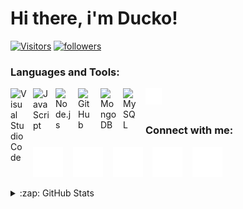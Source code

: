 # Hi there, i'm Ducko!

[![Visitors](https://komarev.com/ghpvc/?username=Ontel03&color=037F50&style=for-the-badge)](https://github.com/Ontel03)
[![followers](https://img.shields.io/github/followers/Ontel03?color=037F50&style=for-the-badge)](https://github.com/Ontel03)

### Languages and Tools:
<img align="left" alt="Visual Studio Code" width="26px" src="https://cdn.jsdelivr.net/gh/devicons/devicon/icons/vscode/vscode-original.svg" style="padding-right:10px;" />
<img align="left" alt="JavaScript" width="26px" src="https://cdn.jsdelivr.net/gh/devicons/devicon/icons/javascript/javascript-original.svg" style="padding-right:10px;" />
<img align="left" alt="Node.js" width="26px" src="https://cdn.jsdelivr.net/gh/devicons/devicon/icons/nodejs/nodejs-original.svg" style="padding-right:10px;" />
<img align="left" alt="GitHub" width="26px" src="https://user-images.githubusercontent.com/3369400/139447912-e0f43f33-6d9f-45f8-be46-2df5bbc91289.png" style="padding-right:10px;" />
<img align="left" alt="MongoDB" width="26px" src="https://cdn.jsdelivr.net/gh/devicons/devicon/icons/mongodb/mongodb-original.svg" style="padding-right:10px;" />
<img align="left" alt="MySQL" width="26px" src="https://cdn.jsdelivr.net/gh/devicons/devicon/icons/mysql/mysql-original.svg" style="padding-right:10px;"/>
<img align="left" alt="Terminal" width="26px" src="./img/terminal-dark.svg" />
<br />
<br />

### Connect with me:

[![website](./img/globe-dark.svg)](#gh-dark-mode-only)
&nbsp;&nbsp;
[![website](./img/youtube-dark.svg)](https://www.youtube.com/c/adefahrozi#gh-dark-mode-only)
&nbsp;&nbsp;
[![website](./img/twitter-dark.svg)](SOON)
&nbsp;&nbsp;
[![website](./img/linkedin-dark.svg)](#gh-dark-mode-only)
&nbsp;&nbsp;
[![website](./img/instagram-dark.svg)](https://instagra.com/iam.adee_#gh-dark-mode-only)

<details>
  <summary>:zap: GitHub Stats</summary>

  <img align="left" alt="codeSTACKr's GitHub Stats" src="https://github-readme-stats.vercel.app/api?username=Ontel03&show_icons=true&hide_border=false&title_color=ff652f&icon_color=FFE400&bg_color=09131B&text_color=ffffff&border_color=0c1a25" />

</details>
